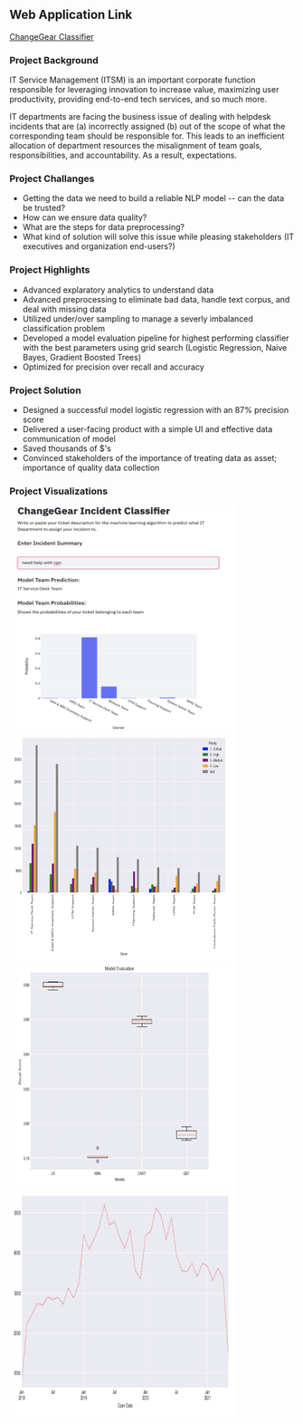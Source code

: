 ## Web Application Link
[ChangeGear Classifier](https://changegear-classifier.herokuapp.com/)

### Project Background

IT Service Management (ITSM) is an important corporate function responsible for leveraging innovation to increase value, maximizing user productivity, providing end-to-end tech services, and so much more.

IT departments are facing the business issue of dealing with helpdesk incidents that are (a) incorrectly assigned (b) out of the scope of what the corresponding team should be responsible for. This leads to an inefficient allocation of department resources the misalignment of team goals, responsibilities, and accountability. As a result, expectations.




### Project Challanges
* Getting the data we need to build a reliable NLP model -- can the data be trusted? 
* How can we ensure data quality?
* What are the steps for data preprocessing?
* What kind of solution will solve this issue while pleasing stakeholders (IT executives and organization end-users?)


### Project Highlights

* Advanced explaratory analytics to understand data
* Advanced preprocessing to eliminate bad data, handle text corpus, and deal with missing data
* Utilized under/over sampling to manage a severly imbalanced classification problem
* Developed a model evaluation pipeline for highest performing classifier with the best parameters using grid search (Logistic Regression, Naive Bayes, Gradient Boosted Trees)
* Optimized for precision over recall and accuracy

### Project Solution

* Designed a successful model logistic regression with an 87% precision score
* Delivered a user-facing product with a simple UI and effective data communication of model
* Saved thousands of $'s 
* Convinced stakeholders of the importance of treating data as asset; importance of quality data collection

### Project Visualizations
<img src="/images/app_demo.png" width="400" height="400">
<img src="/images/it_teams.png" width="400" height="400">
<img src="/images/model_eval.png" width="400" height="400">
<img src="/images/time_series.png" width="400" height="400">


